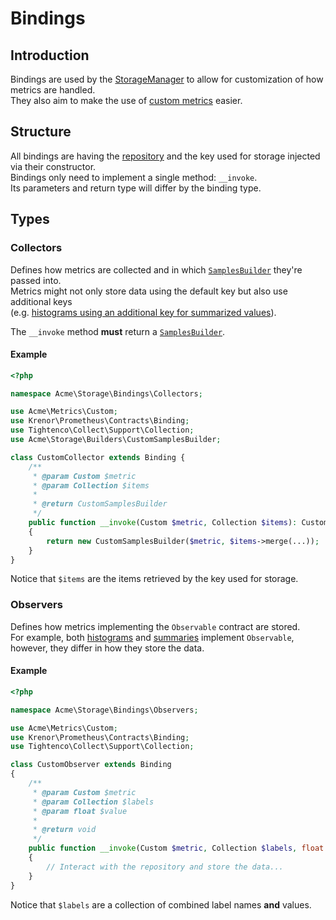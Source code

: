 Bindings
========

## Introduction

Bindings are used by the [StorageManager](README.md#storagemanager) to allow for customization of how metrics are handled.  
They also aim to make the use of [custom metrics](../metrics/CUSTOM.md) easier.

## Structure

All bindings are having the [repository](repositories/README.md) and the key used for storage injected via their constructor.  
Bindings only need to implement a single method: `__invoke`.  
Its parameters and return type will differ by the binding type.

## Types

### Collectors

Defines how metrics are collected and in which [`SamplesBuilder`][samples-builder] they're passed into.  
Metrics might not only store data using the default key but also use additional keys  
(e.g. [histograms using an additional key for summarized values](README.md#histograms)). 

The `__invoke` method **must** return a [`SamplesBuilder`][samples-builder].

#### Example

```php
<?php

namespace Acme\Storage\Bindings\Collectors;

use Acme\Metrics\Custom;
use Krenor\Prometheus\Contracts\Binding;
use Tightenco\Collect\Support\Collection;
use Acme\Storage\Builders\CustomSamplesBuilder;

class CustomCollector extends Binding {
    /**
     * @param Custom $metric
     * @param Collection $items
     *
     * @return CustomSamplesBuilder
     */
    public function __invoke(Custom $metric, Collection $items): CustomSamplesBuilder
    {
        return new CustomSamplesBuilder($metric, $items->merge(...));
    }
}
```

Notice that `$items` are the items retrieved by the key used for storage.

### Observers

Defines how metrics implementing the `Observable` contract are stored.  
For example, both [histograms](README.md#histograms) and [summaries](README.md#summaries) implement `Observable`, 
however, they differ in how they store the data.

#### Example

```php
<?php

namespace Acme\Storage\Bindings\Observers;

use Acme\Metrics\Custom;
use Krenor\Prometheus\Contracts\Binding;
use Tightenco\Collect\Support\Collection;

class CustomObserver extends Binding
{
    /**
     * @param Custom $metric
     * @param Collection $labels
     * @param float $value
     *
     * @return void
     */
    public function __invoke(Custom $metric, Collection $labels, float $value): void
    {
        // Interact with the repository and store the data...
    }
}
```

Notice that `$labels` are a collection of combined label names **and** values.

[samples-builder]: SAMPLES_BUILDER.md
